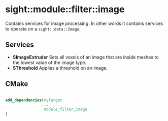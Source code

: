 # sight::module::filter::image

Contains services for image processing. 
In other words it contains services to operate on a `sight::data::Image`.

## Services

- **SImageExtruder**
  Sets all voxels of an image that are inside meshes to the lowest value of the image type.
- **SThreshold**
  Applies a threshold on an image.

## CMake

```cmake

add_dependencies(myTarget 
                ...
                 module_filter_image
)

```
